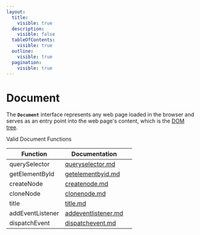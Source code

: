 ```yaml
---
layout:
  title:
    visible: true
  description:
    visible: false
  tableOfContents:
    visible: true
  outline:
    visible: true
  pagination:
    visible: true
---
```


# Document

The **`Document`** interface represents any web page loaded in the browser and serves as an entry point into the web page's content, which is the [DOM tree](https://developer.mozilla.org/en-US/docs/Web/API/Document\_object\_model/Using\_the\_Document\_Object\_Model#what\_is\_a\_dom\_tree).

Valid Document Functions

<table><thead><tr><th>Function</th><th>Documentation</th><th data-hidden></th></tr></thead><tbody><tr><td>querySelector</td><td><a data-mention href="queryselector.md">queryselector.md</a></td><td></td></tr><tr><td>getElementById</td><td><a data-mention href="getelementbyid.md">getelementbyid.md</a></td><td></td></tr><tr><td>createNode</td><td><a data-mention href="createnode.md">createnode.md</a></td><td></td></tr><tr><td>cloneNode</td><td><a data-mention href="clonenode.md">clonenode.md</a></td><td></td></tr><tr><td>title</td><td><a data-mention href="title.md">title.md</a></td><td></td></tr><tr><td>addEventListener</td><td><a data-mention href="addeventlistener.md">addeventlistener.md</a></td><td></td></tr><tr><td>dispatchEvent</td><td><a data-mention href="dispatchevent.md">dispatchevent.md</a></td><td></td></tr></tbody></table>
